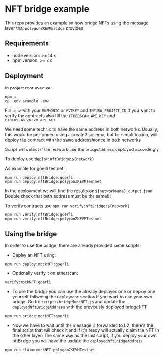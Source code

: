 # NFT bridge example

This repo provides an example on how bridge NFTs using the message layer that `polygonZKEVMBridge` provides

## Requirements

- node version: >= 14.x
- npm version: >= 7.x

## Deployment

In project root execute:

```
npm i
cp .env.example .env
```

Fill `.env` with your `MNEMONIC` or `PVTKEY` and `INFURA_PROJECT_ID`
If you want to verify the contracts also fill the `ETHERSCAN_API_KEY` and `ETHERSCAN_ZKEVM_API_KEY`

We need some technic to have the same address in both networks.
Usually, this would be performed using a create2 squema, but for simplification, will deploy the contract
with the same address/nonce in both networks

Script will detect if the network use the `bridgeAddress` deployed accordingly

To deploy use:`deploy:nftBridge:${network}`

As example for goerli testnet:

```
npm run deploy:nftBridge:goerli
npm run deploy:nftBridge:polygonZKEVMTestnet
```

In the deployment we will find the results on `${networkName}_output.json`
Double check that both address must be the same!!!

To verify contracts use `npm run verify:nftBridge:${network}`

```
npm run verify:nftBridge:goerli
npm run verify:nftBridge:polygonZKEVMTestnet

```

## Using the bridge

In order to use the bridge, there are already provided some scripts:

- Deploy an NFT using:

```
npm run deploy:mockNFT:goerli
```

- Optionally verify it on etherscan:

```
verify:mockNFT:goerli
```

- To use the bridge you can use the already deployed one or deploy one yourself follwoing the `Deployment` section
  If you want to use your own bridge:
  Go to: `scripts/bridgeMockNFT.js` and update the `deployedNftBridgeAddress` with the previously deployed bridgeNFT

```
npm run bridge:mockNFT:goerli

```

- Now we have to wait until the message is forwarded to L2, there's the final script that will check it and if it's ready will actually claim the NFT in the other layer:
  The same way as the last script, if you deploy your own nftBridge you will have the update the `deployedNftBridgeAddress`

```
npm run claim:mockNFT:polygonZKEVMTestnet

```
